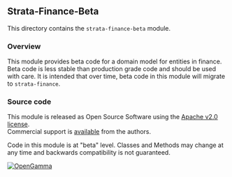 Strata-Finance-Beta
-------------------
This directory contains the `strata-finance-beta` module.

### Overview

This module provides beta code for a domain model for entities in finance.
Beta code is less stable than production grade code and should be used with care.
It is intended that over time, beta code in this module will migrate to `strata-finance`.


### Source code

This module is released as Open Source Software using the
[Apache v2.0 license](http://www.apache.org/licenses/LICENSE-2.0.html).  
Commercial support is [available](http://www.opengamma.com/) from the authors.

Code in this module is at "beta" level.
Classes and Methods may change at any time and backwards compatibility is not guaranteed.

[![OpenGamma](http://developers.opengamma.com/res/display/default/chrome/masthead_logo.png "OpenGamma")](http://developers.opengamma.com)
